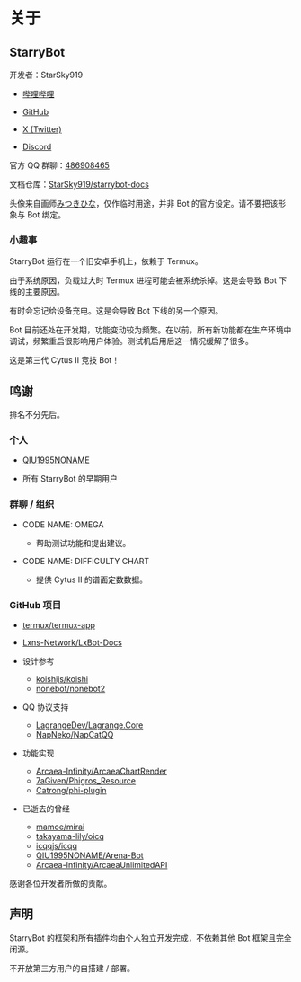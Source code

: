 # 关于

## StarryBot

开发者：StarSky919

  - [哔哩哔哩](https://space.bilibili.com/303191468)

  - [GitHub](https://github.com/StarSky919)

  - [X (Twitter)](https://x.com/StarSky919)

  - [Discord](https://discord.gg/kC3pfZvw)

官方 QQ 群聊：[486908465](http://qm.qq.com/cgi-bin/qm/qr?_wv=1027&k=CzsBPRON_4vxujeO_q0cvzqs7YiHegcX&authKey=w3M1Mo7JuM07R0wY0RHScTRI4O%2FVK%2BVJuWu2o3lzqjqdXf0AnwrMQWGzSsKxiDyN&noverify=0&group_code=486908465)

文档仓库：[StarSky919/starrybot-docs](https://github.com/StarSky919/starrybot-docs)

头像来自画师[みつきひな](https://www.pixiv.net/users/7805)，仅作临时用途，并非 Bot 的官方设定。请不要把该形象与 Bot 绑定。

### 小趣事

StarryBot 运行在一个旧安卓手机上，依赖于 Termux。

由于系统原因，负载过大时 Termux 进程可能会被系统杀掉。这是会导致 Bot 下线的主要原因。

有时会忘记给设备充电。这是会导致 Bot 下线的另一个原因。

Bot 目前还处在开发期，功能变动较为频繁。在以前，所有新功能都在生产环境中调试，频繁重启很影响用户体验。测试机启用后这一情况缓解了很多。

这是第三代 Cytus II 竞技 Bot！

## 鸣谢

排名不分先后。

### 个人

- [QIU1995NONAME](https://github.com/QIU1995NONAME)

- 所有 StarryBot 的早期用户

### 群聊 / 组织

- CODE NAME: OMEGA
  - 帮助测试功能和提出建议。

- CODE NAME: DIFFICULTY CHART
  - 提供 Cytus II 的谱面定数数据。

### GitHub 项目

- [termux/termux-app](https://github.com/termux/termux-app)

- [Lxns-Network/LxBot-Docs](https://github.com/Lxns-Network/LxBot-Docs)

- 设计参考
  - [koishijs/koishi](https://github.com/koishijs/koishi)
  - [nonebot/nonebot2](https://github.com/nonebot/nonebot2)

- QQ 协议支持
  - [LagrangeDev/Lagrange.Core](https://github.com/LagrangeDev/Lagrange.Core)
  - [NapNeko/NapCatQQ](https://github.com/NapNeko/NapCatQQ)

- 功能实现
  - [Arcaea-Infinity/ArcaeaChartRender](https://github.com/Arcaea-Infinity/ArcaeaChartRender)
  - [7aGiven/Phigros_Resource](https://github.com/7aGiven/Phigros_Resource)
  - [Catrong/phi-plugin](https://github.com/Catrong/phi-plugin)

- 已逝去的曾经
  - [mamoe/mirai](https://github.com/mamoe/mirai)
  - [takayama-lily/oicq](https://github.com/takayama-lily/oicq)
  - [icqqjs/icqq](https://github.com/icqqjs/icqq)
  - [QIU1995NONAME/Arena-Bot](https://github.com/QIU1995NONAME/Arena-Bot)
  - [Arcaea-Infinity/ArcaeaUnlimitedAPI](https://github.com/Arcaea-Infinity/ArcaeaUnlimitedAPI)

感谢各位开发者所做的贡献。

<!-- ### Bot

- [NekoBot](mqqapi://userprofile/friend_profile_card?uin=2827106081)

- [Arena！](mqqapi://userprofile/friend_profile_card?uin=246351905) -->

## 声明

StarryBot 的框架和所有插件均由个人独立开发完成，不依赖其他 Bot 框架且完全闭源。

不开放第三方用户的自搭建 / 部署。